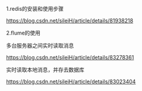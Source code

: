 1.redis的安装和使用步骤

https://blog.csdn.net/sileiH/article/details/81938218

2.flume的使用

  多台服务器之间实时读取消息
  
  https://blog.csdn.net/sileiH/article/details/83278361
  
  实时读取本地消息，并存去数据库
  
  https://blog.csdn.net/sileiH/article/details/83023404
